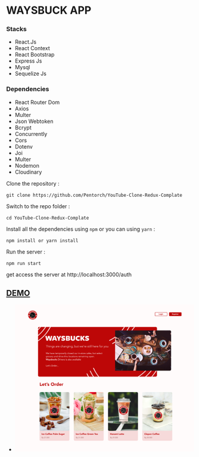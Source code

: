 # WAYSBUCK APP

### Stacks
- React.Js
- React Context
- React Bootstrap
- Express Js
- Mysql
- Sequelize Js


### Dependencies
- React Router Dom
- Axios
- Multer
- Json Webtoken
- Bcrypt
- Concurrently
- Cors
- Dotenv
- Joi
- Multer
- Nodemon
- Cloudinary

Clone the repository :

```
git clone https://github.com/Pentorch/YouTube-Clone-Redux-Complate
```

Switch to the repo folder :

```
cd YouTube-Clone-Redux-Complate
```

Install all the dependencies using `npm` or you can using `yarn` :

```
npm install or yarn install
```

Run the server :

```
npm run start
```

get access the server at http://localhost:3000/auth

## [DEMO](https://waysbuck-rino.netlify.app/)

- <img src="./client/src/assets/images/Demo/home.png">